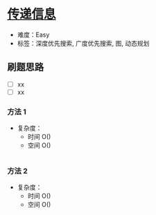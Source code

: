 # [传递信息](https://leetcode-cn.com/problems/chuan-di-xin-xi/)

- 难度：Easy
- 标签：深度优先搜索, 广度优先搜索, 图, 动态规划

## 刷题思路

- [ ] xx
- [ ] xx

### 方法 1

- 复杂度：
    - 时间 O()
    - 空间 O()

``` js

```

### 方法 2

- 复杂度：
    - 时间 O()
    - 空间 O()

``` js

```
